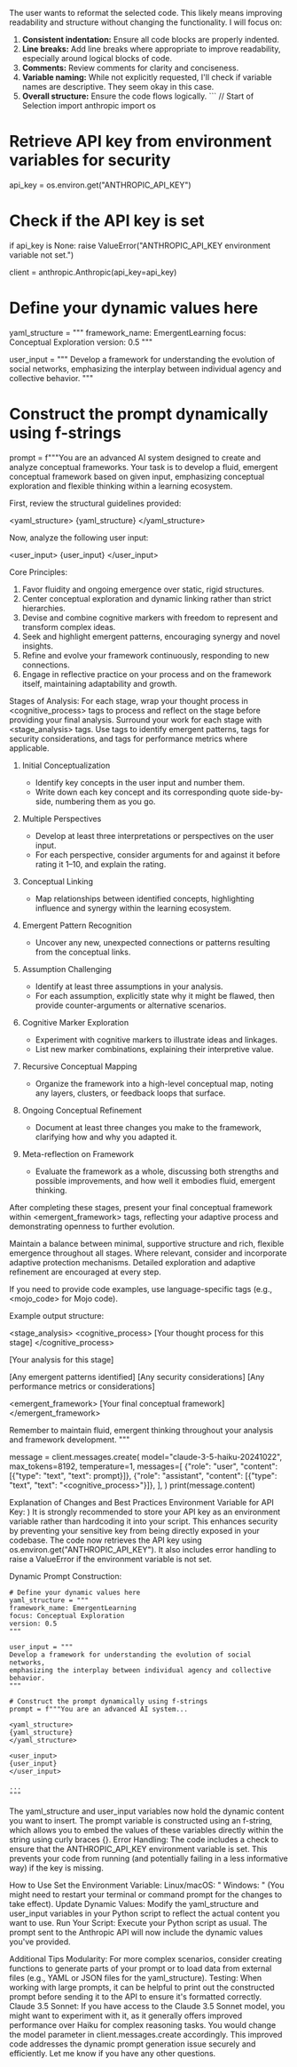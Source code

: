 The user wants to reformat the selected code. This likely means improving readability and structure without changing the functionality. I will focus on:

1. **Consistent indentation:** Ensure all code blocks are properly indented.
2. **Line breaks:** Add line breaks where appropriate to improve readability, especially around logical blocks of code.
3. **Comments:** Review comments for clarity and conciseness.
4. **Variable naming:** While not explicitly requested, I'll check if variable names are descriptive. They seem okay in this case.
5. **Overall structure:** Ensure the code flows logically. ```
// Start of Selection
import anthropic
import os

# Retrieve API key from environment variables for security
api_key = os.environ.get("ANTHROPIC_API_KEY")

# Check if the API key is set
if api_key is None:
    raise ValueError("ANTHROPIC_API_KEY environment variable not set.")

client = anthropic.Anthropic(api_key=api_key)

# Define your dynamic values here
yaml_structure = """
framework_name: EmergentLearning
focus: Conceptual Exploration
version: 0.5
"""

user_input = """
Develop a framework for understanding the evolution of social networks,
emphasizing the interplay between individual agency and collective behavior.
"""

# Construct the prompt dynamically using f-strings
prompt = f"""You are an advanced AI system designed to create and analyze conceptual frameworks. Your task is to develop a fluid, emergent conceptual framework based on given input, emphasizing conceptual exploration and flexible thinking within a learning ecosystem.

First, review the structural guidelines provided:

<yaml_structure>
{yaml_structure}
</yaml_structure>

Now, analyze the following user input:

<user_input>
{user_input}
</user_input>

Core Principles:
1. Favor fluidity and ongoing emergence over static, rigid structures.
2. Center conceptual exploration and dynamic linking rather than strict hierarchies.
3. Devise and combine cognitive markers with freedom to represent and transform complex ideas.
4. Seek and highlight emergent patterns, encouraging synergy and novel insights.
5. Refine and evolve your framework continuously, responding to new connections.
6. Engage in reflective practice on your process and on the framework itself, maintaining adaptability and growth.

Stages of Analysis:
For each stage, wrap your thought process in <cognitive_process> tags to process and reflect on the stage before providing your final analysis. Surround your work for each stage with <stage_analysis> tags. Use <pattern> tags to identify emergent patterns, <security> tags for security considerations, and <performance> tags for performance metrics where applicable.

1. Initial Conceptualization
   - Identify key concepts in the user input and number them.
   - Write down each key concept and its corresponding quote side-by-side, numbering them as you go.

2. Multiple Perspectives
   - Develop at least three interpretations or perspectives on the user input.
   - For each perspective, consider arguments for and against it before rating it 1–10, and explain the rating.

3. Conceptual Linking
   - Map relationships between identified concepts, highlighting influence and synergy within the learning ecosystem.

4. Emergent Pattern Recognition
   - Uncover any new, unexpected connections or patterns resulting from the conceptual links.

5. Assumption Challenging
   - Identify at least three assumptions in your analysis.
   - For each assumption, explicitly state why it might be flawed, then provide counter-arguments or alternative scenarios.

6. Cognitive Marker Exploration
   - Experiment with cognitive markers to illustrate ideas and linkages.
   - List new marker combinations, explaining their interpretive value.

7. Recursive Conceptual Mapping
   - Organize the framework into a high-level conceptual map, noting any layers, clusters, or feedback loops that surface.

8. Ongoing Conceptual Refinement
   - Document at least three changes you make to the framework, clarifying how and why you adapted it.

9. Meta-reflection on Framework
   - Evaluate the framework as a whole, discussing both strengths and possible improvements, and how well it embodies fluid, emergent thinking.

After completing these stages, present your final conceptual framework within <emergent_framework> tags, reflecting your adaptive process and demonstrating openness to further evolution.

Maintain a balance between minimal, supportive structure and rich, flexible emergence throughout all stages. Where relevant, consider and incorporate adaptive protection mechanisms. Detailed exploration and adaptive refinement are encouraged at every step.

If you need to provide code examples, use language-specific tags (e.g., <mojo_code> for Mojo code).

Example output structure:

<stage_analysis>
<cognitive_process>
[Your thought process for this stage]
</cognitive_process>

[Your analysis for this stage]

<pattern>
[Any emergent patterns identified]
</pattern>

<security>
[Any security considerations]
</security>

<performance>
[Any performance metrics or considerations]
</performance>
</stage_analysis>

<emergent_framework>
[Your final conceptual framework]
</emergent_framework>

Remember to maintain fluid, emergent thinking throughout your analysis and framework development.
"""

message = client.messages.create(
    model="claude-3-5-haiku-20241022",
    max_tokens=8192,
    temperature=1,
    messages=[
        {"role": "user", "content": [{"type": "text", "text": prompt}]},
        {"role": "assistant", "content": [{"type": "text", "text": "<cognitive_process>"}]},
    ],
)
print(message.content)

Explanation of Changes and Best Practices
Environment Variable for API Key:
)
It is strongly recommended to store your API key as an environment variable rather than hardcoding it into your script. This enhances security by preventing your sensitive key from being directly exposed in your codebase.
The code now retrieves the API key using os.environ.get("ANTHROPIC_API_KEY").
It also includes error handling to raise a ValueError if the environment variable is not set.

Dynamic Prompt Construction:

    # Define your dynamic values here
    yaml_structure = """
    framework_name: EmergentLearning
    focus: Conceptual Exploration
    version: 0.5
    """

    user_input = """
    Develop a framework for understanding the evolution of social networks,
    emphasizing the interplay between individual agency and collective behavior.
    """

    # Construct the prompt dynamically using f-strings
    prompt = f"""You are an advanced AI system...

    <yaml_structure>
    {yaml_structure}
    </yaml_structure>

    <user_input>
    {user_input}
    </user_input>

    ...
    """

The yaml_structure and user_input variables now hold the dynamic content you want to insert.
The prompt variable is constructed using an f-string, which allows you to embed the values of these variables directly within the string using curly braces {}.
Error Handling:
The code includes a check to ensure that the ANTHROPIC_API_KEY environment variable is set. This prevents your code from running (and potentially failing in a less informative way) if the key is missing.

How to Use
Set the Environment Variable:
Linux/macOS:
"
Windows:
"
(You might need to restart your terminal or command prompt for the changes to take effect).
Update Dynamic Values:
Modify the yaml_structure and user_input variables in your Python script to reflect the actual content you want to use.
Run Your Script:
Execute your Python script as usual. The prompt sent to the Anthropic API will now include the dynamic values you've provided.

Additional Tips
Modularity: For more complex scenarios, consider creating functions to generate parts of your prompt or to load data from external files (e.g., YAML or JSON files for the yaml_structure).
Testing: When working with large prompts, it can be helpful to print out the constructed prompt before sending it to the API to ensure it's formatted correctly.
Claude 3.5 Sonnet: If you have access to the Claude 3.5 Sonnet model, you might want to experiment with it, as it generally offers improved performance over Haiku for complex reasoning tasks. You would change the model parameter in client.messages.create accordingly.
This improved code addresses the dynamic prompt generation issue securely and efficiently. Let me know if you have any other questions.
